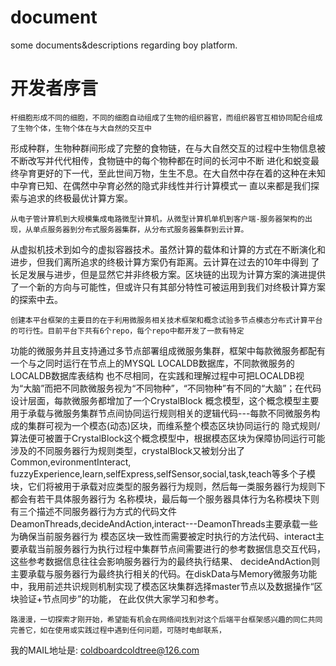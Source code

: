 # document
some documents&amp;descriptions regarding boy platform.

# 开发者序言

    杆细胞形成不同的细胞，不同的细胞自动组成了生物的组织器官，而组织器官互相协同配合组成了生物个体，生物个体在与大自然的交互中
形成种群，生物种群间形成了完整的食物链，在与大自然交互的过程中生物信息被不断改写并代代相传，食物链中的每个物种都在时间的长河中不断
进化和蜕变最终孕育更好的下一代，至此世间万物，生生不息。在大自然中存在着的这种在未知中孕育已知、在偶然中孕育必然的隐式非线性并行计算模式一
直以来都是我们探索与追求的终极最优计算方案。

    从电子管计算机到大规模集成电路微型计算机，从微型计算机单机到客户端-服务器架构的出现，从单点服务器到分布式服务器集群，从分布式服务器集群到云计算。
从虚拟机技术到如今的虚拟容器技术。虽然计算的载体和计算的方式在不断演化和进步，但我们离所追求的终极计算方案仍有距离。云计算在过去的10年中得到
了长足发展与进步，但是显然它并非终极方案。区块链的出现为计算方案的演进提供了一个新的方向与可能性，但或许只有其部分特性可被运用到我们对终极计算方案
的探索中去。

    创建本平台框架的主要目的在于利用微服务相关技术框架和概念试验多节点模态分布式计算平台的可行性。目前平台下共有6个repo，每个repo中都开发了一款有特定
功能的微服务并且支持通过多节点部署组成微服务集群，框架中每款微服务都配有一个与之同时运行在节点上的MYSQL LOCALDB数据库，不同款微服务的LOCALDB数据库表结构
也不尽相同，在实践和理解过程中可把LOCALDB视为“大脑”而把不同款微服务视为“不同物种”，“不同物种”有不同的“大脑”；在代码设计层面，每款微服务都增加了一个CrystalBlock
概念模型，这个概念模型主要用于承载与微服务集群节点间协同运行规则相关的逻辑代码---每款不同微服务构成的集群可视为一个模态(动态)区块，而维系整个模态区块协同运行的
隐式规则/算法便可被置于CrystalBlock这个概念模型中，根据模态区块为保障协同运行可能涉及的不同服务器行为规则类型，crystalBlock又被划分出了Common,evironmentInteract,
fuzzyExperience,learn,selfExpress,selfSensor,social,task,teach等多个子模块，它们将被用于承载对应类型的服务器行为规则，然后每一类服务器行为规则下都会有若干具体服务器行为
名称模块，最后每一个服务器具体行为名称模块下则有三个描述不同服务器行为方式的代码文件DeamonThreads,decideAndAction,interact---DeamonThreads主要承载一些为确保当前服务器行为
模态区块一致性而需要被定时执行的方法代码、interact主要承载当前服务器行为执行过程中集群节点间需要进行的参考数据信息交互代码，这些参考数据信息往往会影响服务器行为的最终执行结果、
decideAndAction则主要承载与服务器行为最终执行相关的代码。在diskData与Memory微服务功能中，我用前述共识规则机制实现了模态区块集群选择master节点以及数据操作“区块验证+节点同步”的功能，
在此仅供大家学习和参考。

    路漫漫，一切探索才刚开始，希望能有机会在网络间找到对这个后端平台框架感兴趣的同仁共同完善它，如在使用或实践过程中遇到任何问题，可随时电邮联系，
我的MAIL地址是: coldboardcoldtree@126.com 
